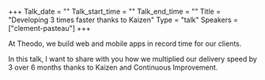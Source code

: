 +++
Talk_date = ""
Talk_start_time = ""
Talk_end_time = ""
Title = "Developing 3 times faster thanks to Kaizen"
Type = "talk"
Speakers = ["clement-pasteau"]
+++

At Theodo, we build web and mobile apps in record time for our clients. 

In this talk, I want to share with you how we multiplied our delivery speed by 3 over 6 months thanks to Kaizen and Continuous Improvement.

